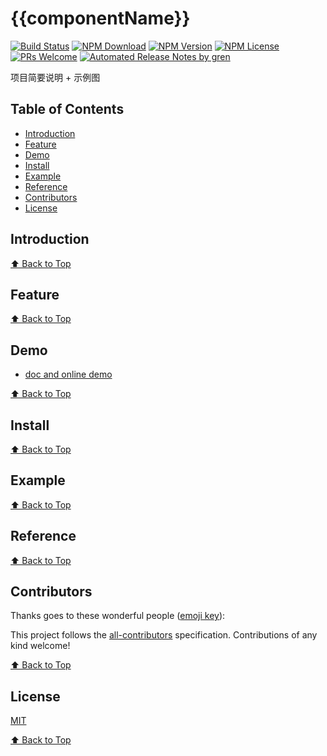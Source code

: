 # {{componentName}}

[![Build Status](https://travis-ci.com/{{ownerName}}/{{componentName}}.svg?branch=master)](https://travis-ci.com/{{ownerName}}/{{componentName}})
[![NPM Download](https://img.shields.io/npm/dm/@{{ownerNameLowerCase}}/{{componentName}}.svg)](https://www.npmjs.com/package/@{{ownerNameLowerCase}}/{{componentName}})
[![NPM Version](https://img.shields.io/npm/v/@{{ownerNameLowerCase}}/{{componentName}}.svg)](https://www.npmjs.com/package/@{{ownerNameLowerCase}}/{{componentName}})
[![NPM License](https://img.shields.io/npm/l/@{{ownerNameLowerCase}}/{{componentName}}.svg)](https://github.com/{{ownerName}}/{{componentName}}/blob/master/LICENSE)
[![PRs Welcome](https://img.shields.io/badge/PRs-welcome-brightgreen.svg)](https://github.com/{{ownerName}}/{{componentName}}/pulls)
[![Automated Release Notes by gren](https://img.shields.io/badge/%F0%9F%A4%96-release%20notes-00B2EE.svg)](https://github-tools.github.io/github-release-notes/)

项目简要说明 + 示例图

## Table of Contents

- [Introduction](#introduction)
- [Feature](#feature)
- [Demo](#demo)
- [Install](#install)
- [Example](#example)
- [Reference](#reference)
- [Contributors](#contributors)
- [License](#license)

## Introduction

[⬆ Back to Top](#table-of-contents)

## Feature

[⬆ Back to Top](#table-of-contents)

## Demo

* [doc and online demo](https://{{ownerName}}.github.io/{{componentName}}/)

[⬆ Back to Top](#table-of-contents)

## Install

[⬆ Back to Top](#table-of-contents)

## Example

[⬆ Back to Top](#table-of-contents)

## Reference

[⬆ Back to Top](#table-of-contents)

## Contributors

Thanks goes to these wonderful people ([emoji key](https://allcontributors.org/docs/en/emoji-key)):

<!-- ALL-CONTRIBUTORS-LIST:START - Do not remove or modify this section -->
<!-- prettier-ignore -->
<!-- ALL-CONTRIBUTORS-LIST:END -->

This project follows the [all-contributors](https://github.com/all-contributors/all-contributors) specification. Contributions of any kind welcome!

[⬆ Back to Top](#table-of-contents)

## License

[MIT](./LICENSE)

[⬆ Back to Top](#table-of-contents)
